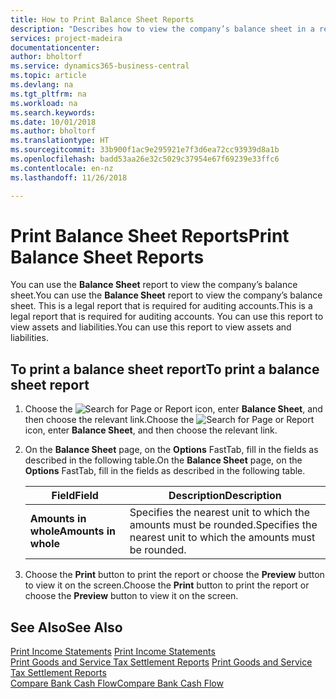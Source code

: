 ```yaml
---
title: How to Print Balance Sheet Reports
description: "Describes how to view the company’s balance sheet in a report."
services: project-madeira
documentationcenter: 
author: bholtorf
ms.service: dynamics365-business-central
ms.topic: article
ms.devlang: na
ms.tgt_pltfrm: na
ms.workload: na
ms.search.keywords: 
ms.date: 10/01/2018
ms.author: bholtorf
ms.translationtype: HT
ms.sourcegitcommit: 33b900f1ac9e295921e7f3d6ea72cc93939d8a1b
ms.openlocfilehash: badd53aa26e32c5029c37954e67f69239e33ffc6
ms.contentlocale: en-nz
ms.lasthandoff: 11/26/2018

---
```

# <a name="print-balance-sheet-reports"></a><span data-ttu-id="e623d-103">Print Balance Sheet Reports</span><span class="sxs-lookup"><span data-stu-id="e623d-103">Print Balance Sheet Reports</span></span>
<span data-ttu-id="e623d-104">You can use the **Balance Sheet** report to view the company’s balance sheet.</span><span class="sxs-lookup"><span data-stu-id="e623d-104">You can use the **Balance Sheet** report to view the company’s balance sheet.</span></span> <span data-ttu-id="e623d-105">This is a legal report that is required for auditing accounts.</span><span class="sxs-lookup"><span data-stu-id="e623d-105">This is a legal report that is required for auditing accounts.</span></span> <span data-ttu-id="e623d-106">You can use this report to view assets and liabilities.</span><span class="sxs-lookup"><span data-stu-id="e623d-106">You can use this report to view assets and liabilities.</span></span>  
  
## <a name="to-print-a-balance-sheet-report"></a><span data-ttu-id="e623d-107">To print a balance sheet report</span><span class="sxs-lookup"><span data-stu-id="e623d-107">To print a balance sheet report</span></span>    
1. <span data-ttu-id="e623d-108">Choose the ![Search for Page or Report](../../media/ui-search/search_small.png "Search for Page or Report icon") icon, enter **Balance Sheet**, and then choose the relevant link.</span><span class="sxs-lookup"><span data-stu-id="e623d-108">Choose the ![Search for Page or Report](../../media/ui-search/search_small.png "Search for Page or Report icon") icon, enter **Balance Sheet**, and then choose the relevant link.</span></span>  
2. <span data-ttu-id="e623d-109">On the **Balance Sheet** page, on the **Options** FastTab, fill in the fields as described in the following table.</span><span class="sxs-lookup"><span data-stu-id="e623d-109">On the **Balance Sheet** page, on the **Options** FastTab, fill in the fields as described in the following table.</span></span>  
  
    |<span data-ttu-id="e623d-110">Field</span><span class="sxs-lookup"><span data-stu-id="e623d-110">Field</span></span>|<span data-ttu-id="e623d-111">Description</span><span class="sxs-lookup"><span data-stu-id="e623d-111">Description</span></span>|  
    |---------------------------------|---------------------------------------|  
    |<span data-ttu-id="e623d-112">**Amounts in whole**</span><span class="sxs-lookup"><span data-stu-id="e623d-112">**Amounts in whole**</span></span>|<span data-ttu-id="e623d-113">Specifies the nearest unit to which the amounts must be rounded.</span><span class="sxs-lookup"><span data-stu-id="e623d-113">Specifies the nearest unit to which the amounts must be rounded.</span></span>|  
  
3. <span data-ttu-id="e623d-114">Choose the **Print** button to print the report or choose the **Preview** button to view it on the screen.</span><span class="sxs-lookup"><span data-stu-id="e623d-114">Choose the **Print** button to print the report or choose the **Preview** button to view it on the screen.</span></span>  
  
## <a name="see-also"></a><span data-ttu-id="e623d-115">See Also</span><span class="sxs-lookup"><span data-stu-id="e623d-115">See Also</span></span>  
<span data-ttu-id="e623d-116">[Print Income Statements](how-to-print-income-statements.md) </span><span class="sxs-lookup"><span data-stu-id="e623d-116">[Print Income Statements](how-to-print-income-statements.md) </span></span>  
<span data-ttu-id="e623d-117">[Print Goods and Service Tax Settlement Reports](how-to-print-goods-and-service-tax-settlement-reports.md) </span><span class="sxs-lookup"><span data-stu-id="e623d-117">[Print Goods and Service Tax Settlement Reports](how-to-print-goods-and-service-tax-settlement-reports.md) </span></span>  
[<span data-ttu-id="e623d-118">Compare Bank Cash Flow</span><span class="sxs-lookup"><span data-stu-id="e623d-118">Compare Bank Cash Flow</span></span>](how-to-compare-bank-cash-flow.md)
